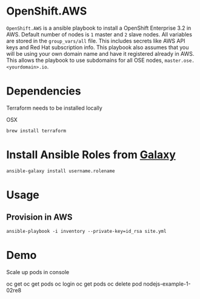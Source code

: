 # OpenShift.AWS

`OpenShift.AWS` is a ansible playbook to install a OpenShift Enterprise 3.2 in AWS. 
Default number of nodes is `1` master and `2` slave nodes. All variables are stored in the `group_vars/all` file. This includes secrets like AWS API keys and Red Hat subscription info. This playbook also assumes that you will be using your own domain name and have it registered already in AWS. This allows the playbook to use subdomains for all OSE nodes, `master.ose.<yourdomain>.io`. 

# Dependencies

Terraform needs to be installed locally

OSX
```
brew install terraform
```


# Install Ansible Roles from [Galaxy](https://galaxy.ansible.com/)

```
ansible-galaxy install username.rolename
```


# Usage


## Provision in AWS 
`ansible-playbook -i inventory --private-key=id_rsa site.yml`


# Demo

Scale up pods in console

oc get
oc get pods
oc login
oc get pods
oc delete pod nodejs-example-1-02re8